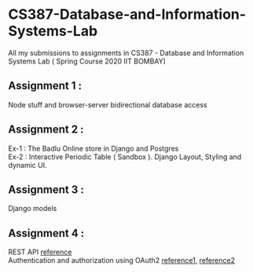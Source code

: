 # CS387-Database-and-Information-Systems-Lab
All my submissions to assignments in CS387 - Database and Information Systems Lab ( Spring Course 2020 IIT BOMBAY)

## Assignment 1 : 
  Node stuff and browser-server bidirectional database access

## Assignment 2 :
  Ex-1 : The Badlu Online store in Django and Postgres <br />
  Ex-2 : Interactive Periodic Table ( Sandbox ). Django Layout, Styling and dynamic UI.

## Assignment 3 :
  Django models

## Assignment 4 :
  REST API [reference](https://www.django-rest-framework.org/tutorial/quickstart/) <br />
  Authentication and authorization using OAuth2 [reference1](https://developer.github.com/apps/building-oauth-apps/authorizing-oauth-apps/), [reference2](https://www.digitalocean.com/community/tutorials/django-authentication-with-facebook-instagram-and-linkedin)
